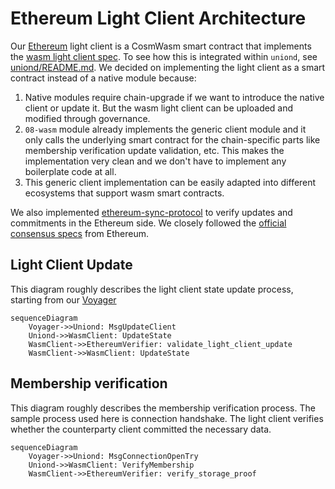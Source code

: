 # Ethereum Light Client Architecture

Our [Ethereum](https://ethereum.org/) light client is a CosmWasm smart contract that implements the [wasm light client spec](https://github.com/cosmos/ibc/blob/main/spec/client/ics-008-wasm-client/README.md).
To see how this is integrated within `uniond`, see [uniond/README.md](../../uniond/README.md). We decided on implementing the light client as a smart contract instead of a native module because:

1. Native modules require chain-upgrade if we want to introduce the native client or update it. But the wasm light client can be uploaded and modified through governance.
2. `08-wasm` module already implements the generic client module and it only calls the underlying smart contract for the chain-specific parts like membership verification
   update validation, etc. This makes the implementation very clean and we don't have to implement any boilerplate code at all.
3. This generic client implementation can be easily adapted into different ecosystems that support wasm smart contracts.

We also implemented [ethereum-sync-protocol](https://github.com/unionlabs/union/tree/main/lib/ethereum-sync-protocol) to verify updates and commitments in the Ethereum side. We closely followed the [official consensus specs](https://github.com/ethereum/consensus-specs) from
Ethereum.

## Light Client Update

This diagram roughly describes the light client state update process, starting from our [Voyager](../../voyager/README.md)

```mermaid
sequenceDiagram
    Voyager->>Uniond: MsgUpdateClient
    Uniond->>WasmClient: UpdateState
    WasmClient->>EthereumVerifier: validate_light_client_update
    WasmClient->>WasmClient: UpdateState
```

## Membership verification

This diagram roughly describes the membership verification process. The sample process used here is connection handshake. The light client verifies whether the counterparty
client committed the necessary data.

```mermaid
sequenceDiagram
    Voyager->>Uniond: MsgConnectionOpenTry
    Uniond->>WasmClient: VerifyMembership
    WasmClient->>EthereumVerifier: verify_storage_proof
```
